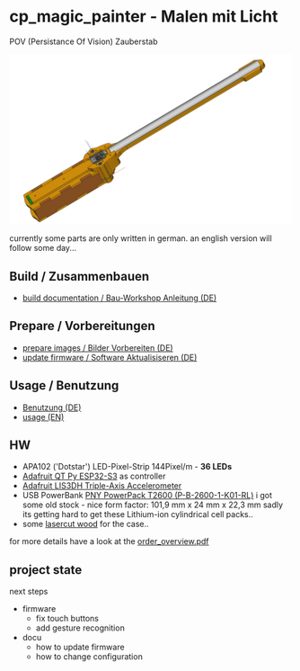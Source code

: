 # cp_magic_painter - Malen mit Licht 
POV (Persistance Of Vision) Zauberstab

![Zauberstab (CAD)](hw/case/case_assembly_screenshots/overview.png)

currently some parts are only written in german.
an english version will follow some day...




## Build / Zusammenbauen
- [build documentation / Bau-Workshop Anleitung (DE)](docu/workshop_DE.md)

## Prepare / Vorbereitungen

- [prepare images / Bilder Vorbereiten (DE)](docu/prepare_images/de.md)
- [update firmware / Software Aktualisiseren (DE)](docu/update_firmware/de.md)

## Usage / Benutzung

- [Benutzung (DE)](docu/usage/de.md)
- [usage (EN)](docu/usage/en.md)



## HW

-   APA102 ('Dotstar') LED-Pixel-Strip 144Pixel/m - **36 LEDs**
-   [Adafruit QT Py ESP32-S3](https://www.adafruit.com/product/5426) as controller
-   [Adafruit LIS3DH Triple-Axis Accelerometer](https://www.adafruit.com/product/2809)
-   USB PowerBank [PNY PowerPack T2600 (P-B-2600-1-K01-RL)](https://www.pny.com/File%20Library/Support/PNY%20Products/Resource%20Center/PowerPacks/PowerPack_T-Series_web.pdf) i got some old stock - nice form factor: 101,9 mm x 24 mm x 22,3 mm
  sadly its getting hard to get these Lithium-ion cylindrical cell packs..
-   some [lasercut wood](hw/case/export/case_parts_mod.svg) for the case..

for more details have a look at the [order_overview.pdf](hw/order__overview.pdf)

## project state

next steps
- firmware
  - fix touch buttons
  - add gesture recognition
- docu
  - how to update firmware
  - how to change configuration
